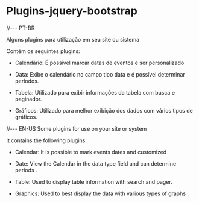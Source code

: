 # Plugins-jquery-bootstrap

//--- PT-BR

Alguns plugins para utilização em seu site ou sistema

Contém os seguintes plugins:

- Calendário:
  É possivel marcar datas de eventos e ser personalizado
  
- Data:
 Exibe o calendário no campo tipo data e é possível determinar períodos.
 
- Tabela:
  Utilizado para exibir informações da tabela com busca e paginador.
  
- Gráficos:
 Utilizado para melhor exibição dos dados com vários tipos de gráficos.
 
//--- EN-US
Some plugins for use on your site or system

It contains the following plugins:

- Calendar:
  It is possible to mark events dates and customized
  
- Date:
 View the Calendar in the data type field and can determine periods .
 
- Table:
  Used to display table information with search and pager.
  
- Graphics:
 Used to best display the data with various types of graphs .
